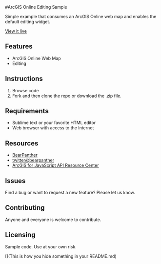 #ArcGIS Online Editing Sample

Simple example that consumes an ArcGIS Online web map and enables the default editing widget. 



[View it live](http://thejones.github.com/arcgis_online_editingwidget/index.html)



## Features
* ArcGIS Online Web Map
* Editing

## Instructions

1. Browse code
2. Fork and then clone the repo or download the .zip file.   


## Requirements

* Sublime text or your favorite HTML editor
* Web browser with access to the Internet

## Resources

* [BearPanther](http://www.bearpanther.com)
* [twitter@bearpanther](http://twitter.com/BearPanther)
* [ArcGIS for JavaScript API Resource Center](http://help.arcgis.com/en/webapi/javascript/arcgis/index.html)

## Issues

Find a bug or want to request a new feature?  Please let us know.

## Contributing

Anyone and everyone is welcome to contribute. 

## Licensing
Sample code. Use at your own risk. 

[](This is how you hide something in your README.md)